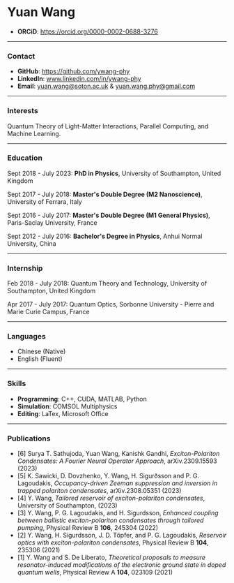# Yuan Wang
- **ORCiD**: https://orcid.org/0000-0002-0688-3276

---

### Contact
- **GitHub**: https://github.com/ywang-phy
- **LinkedIn**: www.linkedin.com/in/ywang-phy
- **Email**: yuan.wang@soton.ac.uk & yuan.wang.phy@gmail.com

---

### Interests
Quantum Theory of Light-Matter Interactions, Parallel Computing, and Machine Learning.

---

### Education

Sept 2018 - July 2023: **PhD in Physics**, University of Southampton, United Kingdom

Sept 2017 - July 2018: **Master's Double Degree (M2 Nanoscience)**, University of Ferrara, Italy

Sept 2016 - July 2017: **Master's Double Degree (M1 General Physics)**, Paris-Saclay University, France

Sept 2012 - July 2016: **Bachelor's Degree in Physics**, Anhui Normal University, China

---

### Internship

Feb 2018 - July 2018: Quantum Theory and Technology, University of Southampton, United Kingdom

Apr 2017 - July 2017: Quantum Optics, Sorbonne University - Pierre and Marie Curie Campus, France

---

### Languages

- Chinese (Native)
- English (Fluent)

---

### Skills

- **Programming**: C++, CUDA, MATLAB, Python
- **Simulation**: COMSOL Multiphysics
- **Editing**: LaTex, Microsoft Office

---

### Publications
- [6] Surya T. Sathujoda, Yuan Wang, Kanishk Gandhi, *Exciton-Polariton Condensates: A Fourier Neural Operator Approach*, arXiv.2309.15593 (2023)
- [5] K. Sawicki, D. Dovzhenko, Y. Wang, H. Sigurðsson and P. G. Lagoudakis, *Occupancy-driven Zeeman suppression and inversion in trapped polariton condensates*, arXiv.2308.05351 (2023)
- [4] Y. Wang, *Tailored reservoir of exciton-polariton condensates*, University of Southampton, (2023)
- [3] Y. Wang, P. G. Lagoudakis, and H. Sigurdsson, *Enhanced coupling between ballistic exciton-polariton condensates through tailored pumping*, Physical Review B **106**, 245304 (2022)
- [2] Y. Wang, H. Sigurdsson, J. D. Töpfer, and P. G. Lagoudakis, *Reservoir optics with exciton-polariton condensates*, Physical Review B **104**, 235306 (2021)
- [1] Y. Wang and S. De Liberato, *Theoretical proposals to measure resonator-induced modifications of the electronic ground state in doped quantum wells*, Physical Review A **104**, 023109 (2021)
